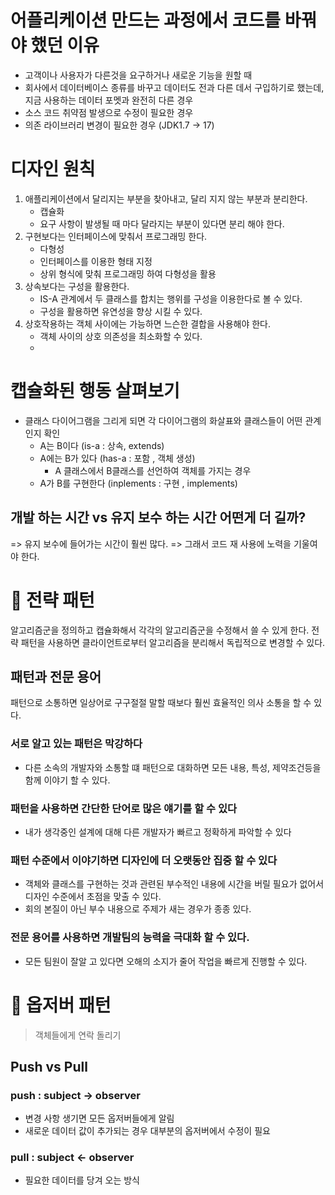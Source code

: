 
# 어플리케이션 만드는 과정에서 코드를 바꿔야 했던 이유
- 고객이나 사용자가 다른것을 요구하거나 새로운 기능을 원할 때
- 회사에서 데이터베이스 종류를 바꾸고 데이터도 전과 다른 데서 구입하기로 했는데, 지금 사용하는 데이터 포멧과 완전히 다른 경우
- 소스 코드 취약점 발생으로 수정이 필요한 경우
- 의존 라이브러리 변경이 필요한 경우 (JDK1.7 -> 17)



# 디자인 원칙

1. 애플리케이션에서 달리지는 부분을 찾아내고, 달리 지지 않는 부분과 분리한다.
	- 캡슐화 
	- 요구 사항이 발생될 때 마다 달라지는 부분이 있다면 분리 해야 한다.
2. 구현보다는 인터페이스에 맞춰서 프로그래밍 한다.
	- 다형성
	- 인터페이스를 이용한 형태 지정
	- 상위 형식에 맞춰 프로그래밍 하여 다형성을 활용
3. 상속보다는 구성을 활용한다.
	- IS-A 관계에서 두 클래스를 합치는 행위를 구성을 이용한다로 볼 수 있다.
	- 구성을 활용하면 유연성을 향상 시킬 수 있다.
4. 상호작용하는 객체 사이에는 가능하면 느슨한 결합을 사용해야 한다.
	- 객체 사이의 상호 의존성을 최소화할 수 있다.
	- 

# 캡슐화된 행동 살펴보기
- 클래스 다이어그램을 그리게 되면 각 다이어그램의 화살표와 클래스들이 어떤 관계인지 확인
	- A는 B이다 (is-a : 상속, extends)
	- A에는 B가 있다 (has-a : 포함 , 객체 생성) 
		- A 클래스에서 B클래스를 선언하여 객체를 가지는 경우
	- A가 B를 구현한다 (inplements : 구현 , implements)


## 개발 하는 시간 vs 유지 보수 하는 시간 어떤게 더 길까?
=> 유지 보수에 들어가는 시간이 훨씬 많다.
=> 그래서 코드 재 사용에 노력을 기울여야 한다.




# 🌈 전략 패턴
알고리즘군을 정의하고 캡슐화해서 각각의 알고리즘군을 수정해서 쓸 수 있게 한다.
전략 패턴을 사용하면 클라이언트로부터 알고리즘을 분리해서 독립적으로 변경할 수 있다.



## 패턴과 전문 용어
패턴으로 소통하면 일상어로 구구절절 말할 때보다 훨씬 효율적인 의사 소통을 할 수 있다.

### 서로 알고 있는 패턴은 막강하다
- 다른 소속의 개발자와 소통할 떄 패턴으로 대화하면 모든 내용, 특성, 제약조건등을 함께 이야기 할 수 있다.
### 패턴을 사용하면 간단한 단어로 많은 얘기를 할 수 있다
- 내가 생각중인 설계에 대해 다른 개발자가 빠르고 정확하게 파악할 수 있다

### 패턴 수준에서 이야기하면 디자인에 더 오랫동안 집중 할 수 있다
- 객체와 클래스를 구현하는 것과 관련된 부수적인 내용에 시간을 버릴 필요가 없어서 디자인 수준에서 초점을 맞출 수 있다.
- 회의 본질이 아닌 부수 내용으로 주제가 새는 경우가 종종 있다.

### 전문 용어를 사용하면 개발팀의 능력을 극대화 할 수 있다.
- 모든 팀원이 잘알 고 있다면 오해의 소지가 줄어 작업을 빠르게 진행할 수 있다.



# 🌈 옵저버 패턴
 > 객체들에게 연락 돌리기

## Push vs Pull
### push : subject -> observer
- 변경 사항 생기면 모든 옵저버들에게 알림
- 새로운 데이터 값이 추가되는 경우 대부분의 옵저버에서 수정이 필요
### pull : subject <- observer
- 필요한 데이터를 당겨 오는 방식
 




























